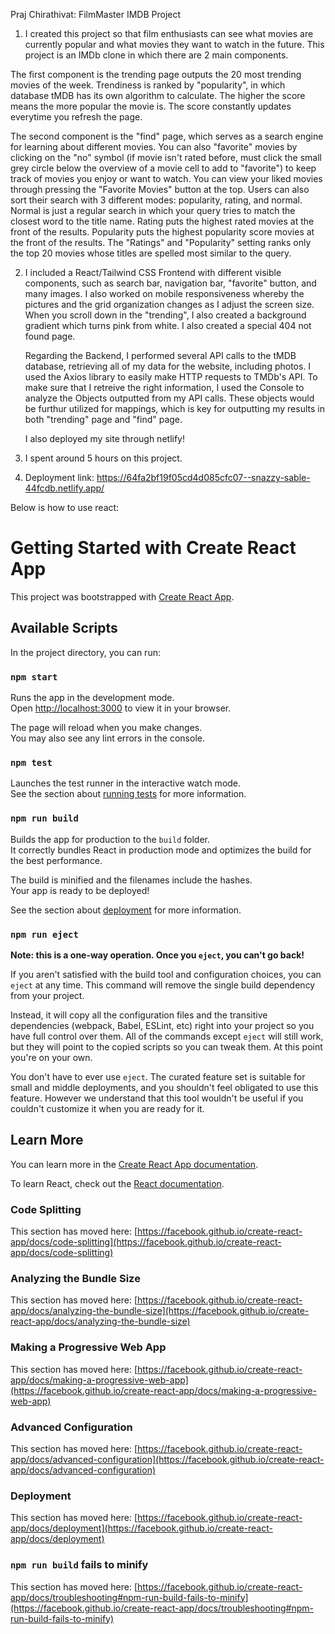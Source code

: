 Praj Chirathivat: FilmMaster IMDB Project

1. I created this project so that film enthusiasts can see what movies are currently popular and what movies they want to watch in the future. This project is an IMDb clone in which there are 2 main components. 

The first component is the trending page outputs the 20 most trending movies of the week. Trendiness is ranked by "popularity", in which database tMDB has its own algorithm to calculate. The higher the score means the more popular the movie is. The score constantly updates everytime you refresh the page. 

The second component is the "find" page, which serves as a search engine for learning about different movies. You can also "favorite" movies by clicking on the "no" symbol (if movie isn't rated before, must click the small grey circle below the overview of a movie cell to add to "favorite") to keep track of movies you enjoy or want to watch. You can view your liked movies through pressing the "Favorite Movies" button at the top. Users can also sort their search with 3 different modes: popularity, rating, and normal. Normal is just a regular search in which your query tries to match the closest word to the title name. Rating puts the highest rated movies at the front of the results. Popularity puts the highest popularity score movies at the front of the results. The "Ratings" and "Popularity" setting ranks only the top 20 movies whose titles are spelled most similar to the query. 

2. I included a React/Tailwind CSS Frontend with different visible components, such as search bar, navigation bar, "favorite" button, and many images. I also worked on mobile responsiveness whereby the pictures and the grid organization changes as I adjust the screen size. When you scroll down in the "trending", I also created a background gradient which turns pink from white. I also created a special 404 not found page.

    Regarding the Backend, I performed several API calls to the tMDB database, retrieving all of my data for the website, including photos. I used the Axios library to easily make HTTP requests to TMDb's API. To make sure that I retreive the right information, I used the Console to analyze the Objects outputted from my API calls. These objects would be furthur utilized for mappings, which is key for outputting my results in both "trending" page and "find" page. 

    I also deployed my site through netlify!

3. I spent around 5 hours on this project. 

4. Deployment link: https://64fa2bf19f05cd4d085cfc07--snazzy-sable-44fcdb.netlify.app/


Below is how to use react:

# Getting Started with Create React App

This project was bootstrapped with [Create React App](https://github.com/facebook/create-react-app).

## Available Scripts

In the project directory, you can run:

### `npm start`

Runs the app in the development mode.\
Open [http://localhost:3000](http://localhost:3000) to view it in your browser.

The page will reload when you make changes.\
You may also see any lint errors in the console.

### `npm test`

Launches the test runner in the interactive watch mode.\
See the section about [running tests](https://facebook.github.io/create-react-app/docs/running-tests) for more information.

### `npm run build`

Builds the app for production to the `build` folder.\
It correctly bundles React in production mode and optimizes the build for the best performance.

The build is minified and the filenames include the hashes.\
Your app is ready to be deployed!

See the section about [deployment](https://facebook.github.io/create-react-app/docs/deployment) for more information.

### `npm run eject`

**Note: this is a one-way operation. Once you `eject`, you can't go back!**

If you aren't satisfied with the build tool and configuration choices, you can `eject` at any time. This command will remove the single build dependency from your project.

Instead, it will copy all the configuration files and the transitive dependencies (webpack, Babel, ESLint, etc) right into your project so you have full control over them. All of the commands except `eject` will still work, but they will point to the copied scripts so you can tweak them. At this point you're on your own.

You don't have to ever use `eject`. The curated feature set is suitable for small and middle deployments, and you shouldn't feel obligated to use this feature. However we understand that this tool wouldn't be useful if you couldn't customize it when you are ready for it.

## Learn More

You can learn more in the [Create React App documentation](https://facebook.github.io/create-react-app/docs/getting-started).

To learn React, check out the [React documentation](https://reactjs.org/).

### Code Splitting

This section has moved here: [https://facebook.github.io/create-react-app/docs/code-splitting](https://facebook.github.io/create-react-app/docs/code-splitting)

### Analyzing the Bundle Size

This section has moved here: [https://facebook.github.io/create-react-app/docs/analyzing-the-bundle-size](https://facebook.github.io/create-react-app/docs/analyzing-the-bundle-size)

### Making a Progressive Web App

This section has moved here: [https://facebook.github.io/create-react-app/docs/making-a-progressive-web-app](https://facebook.github.io/create-react-app/docs/making-a-progressive-web-app)

### Advanced Configuration

This section has moved here: [https://facebook.github.io/create-react-app/docs/advanced-configuration](https://facebook.github.io/create-react-app/docs/advanced-configuration)

### Deployment

This section has moved here: [https://facebook.github.io/create-react-app/docs/deployment](https://facebook.github.io/create-react-app/docs/deployment)

### `npm run build` fails to minify

This section has moved here: [https://facebook.github.io/create-react-app/docs/troubleshooting#npm-run-build-fails-to-minify](https://facebook.github.io/create-react-app/docs/troubleshooting#npm-run-build-fails-to-minify)

